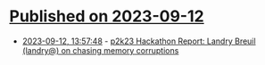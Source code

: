 # [Published on 2023-09-12](index.md)

* [2023-09-12, 13:57:48](https://lobste.rs/s/dx44ml/p2k23_hackathon_report_landry_breuil) - [p2k23 Hackathon Report: Landry Breuil (landry@) on chasing memory corruptions](http://undeadly.org/cgi?action=article;sid=20230912094727)
